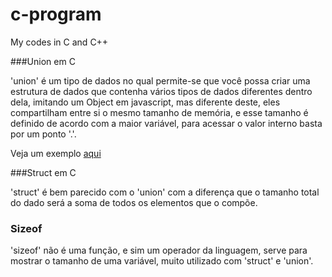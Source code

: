 # c-program
My codes in C and C++

###Union em C

'union' é um tipo de dados no qual permite-se que você possa criar uma estrutura de dados que contenha vários tipos de dados diferentes dentro dela, imitando um Object em javascript, mas diferente deste, eles compartilham entre si o mesmo tamanho de memória, e esse tamanho é definido de acordo com a maior variável, para acessar o valor interno basta por um ponto '.'.

Veja um exemplo [aqui](https://github.com/Leandro-Araujo/c-program/blob/master/union.c)

###Struct em C

'struct' é bem parecido com o 'union' com a diferença que o tamanho total do dado será a soma de todos os elementos que o compõe.

### Sizeof

'sizeof' não é uma função, e sim um operador da linguagem, serve para mostrar o tamanho de uma variável, muito utilizado com 'struct' e 'union'.
